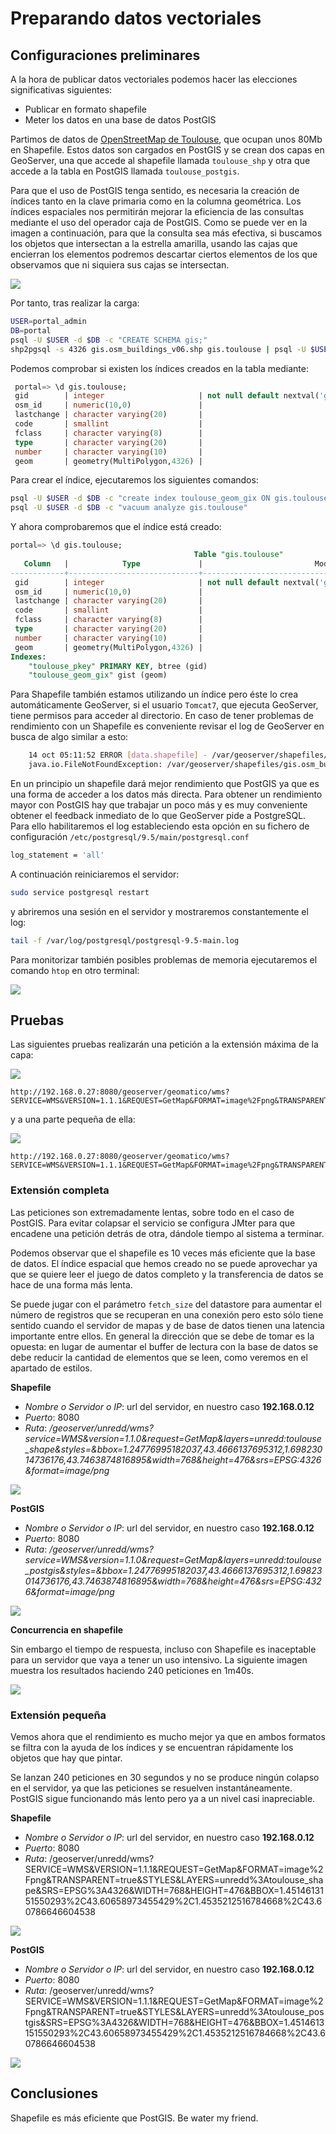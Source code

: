 # Preparando datos vectoriales

## Configuraciones preliminares

A la hora de publicar datos vectoriales podemos hacer las elecciones significativas siguientes:

* Publicar en formato shapefile
* Meter los datos en una base de datos PostGIS


Partimos de datos de [OpenStreetMap de Toulouse](https://www.geofabrik.de/data/shapefiles_toulouse.zip), que ocupan unos 80Mb en Shapefile. Estos datos son cargados en PostGIS y se crean dos capas en GeoServer, una que accede al shapefile llamada `toulouse_shp` y otra que accede a la tabla en PostGIS llamada `toulouse_postgis`.

Para que el uso de PostGIS tenga sentido, es necesaria la creación de índices tanto en la clave primaria como en la columna geométrica. Los índices espaciales nos permitirán mejorar la eficiencia de las consultas mediante el uso del operador caja de PostGIS. Como se puede ver en la imagen a continuación, para que la consulta sea más efectiva, si buscamos los objetos que intersectan a la estrella amarilla, usando las cajas que encierran los elementos podremos descartar ciertos elementos de los que observamos que ni siquiera sus cajas se intersectan.

![](_images/vector/bbox.png)

Por tanto, tras realizar la carga:

```bash
USER=portal_admin
DB=portal
psql -U $USER -d $DB -c "CREATE SCHEMA gis;"
shp2pgsql -s 4326 gis.osm_buildings_v06.shp gis.toulouse | psql -U $USER -d $DB
```
Podemos comprobar si existen los índices creados en la tabla mediante:

```sql
 portal=> \d gis.toulouse;
 gid        | integer                     | not null default nextval('gis.toulouse_gid_seq'::regclass)
 osm_id     | numeric(10,0)               |
 lastchange | character varying(20)       |
 code       | smallint                    |
 fclass     | character varying(8)        |
 type       | character varying(20)       |
 number     | character varying(10)       |
 geom       | geometry(MultiPolygon,4326) |
```
Para crear el índice, ejecutaremos los siguientes comandos:
```bash
psql -U $USER -d $DB -c "create index toulouse_geom_gix ON gis.toulouse using gist(geom)"
psql -U $USER -d $DB -c "vacuum analyze gis.toulouse"
```
Y ahora comprobaremos que el índice está creado:

```sql
portal=> \d gis.toulouse;
                                         Table "gis.toulouse"
   Column   |            Type             |                         Modifiers                          
------------+-----------------------------+------------------------------------------------------------
 gid        | integer                     | not null default nextval('gis.toulouse_gid_seq'::regclass)
 osm_id     | numeric(10,0)               |
 lastchange | character varying(20)       |
 code       | smallint                    |
 fclass     | character varying(8)        |
 type       | character varying(20)       |
 number     | character varying(10)       |
 geom       | geometry(MultiPolygon,4326) |
Indexes:
    "toulouse_pkey" PRIMARY KEY, btree (gid)
    "toulouse_geom_gix" gist (geom)
```

Para Shapefile también estamos utilizando un índice pero éste lo crea automáticamente GeoServer, si el usuario `Tomcat7`, que ejecuta GeoServer, tiene permisos para acceder al directorio. En caso de tener problemas de rendimiento con un Shapefile es conveniente revisar el log de GeoServer en busca de algo similar a esto:

```bash
	14 oct 05:11:52 ERROR [data.shapefile] - /var/geoserver/shapefiles/gis.osm_buildings_v06.qix (Permiso denegado)
	java.io.FileNotFoundException: /var/geoserver/shapefiles/gis.osm_buildings_v06.qix (Permiso denegado)
```
En un principio un shapefile dará mejor rendimiento que PostGIS ya que es una forma de acceder a los datos más directa. Para obtener un rendimiento mayor con PostGIS hay que trabajar un poco más y es muy conveniente obtener el feedback inmediato de lo que GeoServer pide a PostgreSQL. Para ello habilitaremos el log estableciendo esta opción en su fichero de configuración `/etc/postgresql/9.5/main/postgresql.conf`

```bash
log_statement = 'all'
```
A continuación reiniciaremos el servidor:

```bash
sudo service postgresql restart
```
y abriremos una sesión en el servidor y mostraremos constantemente el log:
```bash
tail -f /var/log/postgresql/postgresql-9.5-main.log
```
Para monitorizar también posibles problemas de memoria ejecutaremos el comando `htop` en otro terminal:

![](_images/vector/htop.png)

## Pruebas

Las siguientes pruebas realizarán una petición a la extensión máxima de la capa:

![](_images/vector/full-extent.png)


	http://192.168.0.27:8080/geoserver/geomatico/wms?SERVICE=WMS&VERSION=1.1.1&REQUEST=GetMap&FORMAT=image%2Fpng&TRANSPARENT=true&STYLES&LAYERS=geomatico%3Atoulouse_postgis&SRS=EPSG%3A4326&WIDTH=200&HEIGHT=200&BBOX=1.2668609619140625%2C43.40080261230469%2C1.6788482666015625%2C43.81278991699219
y a una parte pequeña de ella:

![](_images/vector/small-extent.png)

	http://192.168.0.27:8080/geoserver/geomatico/wms?SERVICE=WMS&VERSION=1.1.1&REQUEST=GetMap&FORMAT=image%2Fpng&TRANSPARENT=true&STYLES&LAYERS=geomatico%3Atoulouse_pg&SRS=EPSG%3A4326&WIDTH=200&HEIGHT=200&BBOX=1.461317092180252%2C43.62045407295227%2C1.4621217548847198%2C43.62125873565674

### Extensión completa

Las peticiones son extremadamente lentas, sobre todo en el caso de PostGIS. Para evitar colapsar el servicio se configura JMter para que encadene una petición detrás de otra, dándole tiempo al sistema a terminar.

Podemos observar que el shapefile es 10 veces más eficiente que la base de datos. El índice espacial que hemos creado no se puede aprovechar ya que se quiere leer el juego de datos completo y la transferencia de datos se hace de una forma más lenta.

Se puede jugar con el parámetro `fetch_size` del datastore para aumentar el número de registros que se recuperan en una conexión pero esto sólo tiene sentido cuando el servidor de mapas y de base de datos tienen una latencia importante entre ellos. En general la dirección que se debe de tomar es la opuesta: en lugar de aumentar el buffer de lectura con la base de datos se debe reducir la cantidad de elementos que se leen, como veremos en el apartado de estilos.

**Shapefile**

* *Nombre o Servidor o IP*: url del servidor, en nuestro caso **192.168.0.12**
* *Puerto*: 8080
* *Ruta*: */geoserver/unredd/wms?service=WMS&version=1.1.0&request=GetMap&layers=unredd:toulouse_shape&styles=&bbox=1.24776995182037,43.4666137695312,1.69823014736176,43.7463874816895&width=768&height=476&srs=EPSG:4326&format=image/png*

![](_images/vector/shp-full-sequential.png)

**PostGIS**

* *Nombre o Servidor o IP*: url del servidor, en nuestro caso **192.168.0.12**
* *Puerto*: 8080
* *Ruta*: */geoserver/unredd/wms?service=WMS&version=1.1.0&request=GetMap&layers=unredd:toulouse_postgis&styles=&bbox=1.24776995182037,43.4666137695312,1.69823014736176,43.7463874816895&width=768&height=476&srs=EPSG:4326&format=image/png*

![](_images/vector/pg-full-sequential.png)

**Concurrencia en shapefile**

Sin embargo el tiempo de respuesta, incluso con Shapefile es inaceptable para un servidor que vaya a tener un uso intensivo. La siguiente imagen muestra los resultados haciendo 240 peticiones en 1m40s.

![](_images/vector/shp-full-concurrent.png)

### Extensión pequeña

Vemos ahora que el rendimiento es mucho mejor ya que en ambos formatos se filtra con la ayuda de los índices y se encuentran rápidamente los objetos que hay que pintar.

Se lanzan 240 peticiones en 30 segundos y no se produce ningún colapso en el servidor, ya que las peticiones se resuelven instantáneamente. PostGIS sigue funcionando más lento pero ya a un nivel casi inapreciable.

**Shapefile**

* *Nombre o Servidor o IP*: url del servidor, en nuestro caso **192.168.0.12**
* *Puerto*: 8080
* *Ruta*: /geoserver/unredd/wms?SERVICE=WMS&VERSION=1.1.1&REQUEST=GetMap&FORMAT=image%2Fpng&TRANSPARENT=true&STYLES&LAYERS=unredd%3Atoulouse_shape&SRS=EPSG%3A4326&WIDTH=768&HEIGHT=476&BBOX=1.4514613151550293%2C43.60658973455429%2C1.4535212516784668%2C43.60786646604538

![](_images/vector/shp-small-sequential.png)

**PostGIS**

* *Nombre o Servidor o IP*: url del servidor, en nuestro caso **192.168.0.12**
* *Puerto*: 8080
* *Ruta*: /geoserver/unredd/wms?SERVICE=WMS&VERSION=1.1.1&REQUEST=GetMap&FORMAT=image%2Fpng&TRANSPARENT=true&STYLES&LAYERS=unredd%3Atoulouse_postgis&SRS=EPSG%3A4326&WIDTH=768&HEIGHT=476&BBOX=1.4514613151550293%2C43.60658973455429%2C1.4535212516784668%2C43.60786646604538

![](_images/vector/pg-small-sequential.png)

## Conclusiones

Shapefile es más eficiente que PostGIS. Be water my friend.




